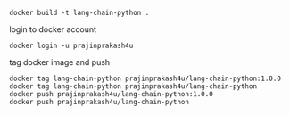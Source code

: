 ```
docker build -t lang-chain-python .
```

login to docker account

```
docker login -u prajinprakash4u
```

tag docker image and push

```
docker tag lang-chain-python prajinprakash4u/lang-chain-python:1.0.0
docker tag lang-chain-python prajinprakash4u/lang-chain-python
docker push prajinprakash4u/lang-chain-python:1.0.0
docker push prajinprakash4u/lang-chain-python

```

